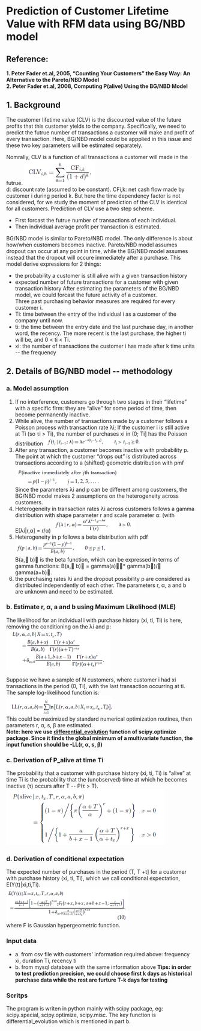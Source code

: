 # Prediction of Customer Lifetime Value with RFM data using BG/NBD model
## Reference:
**1. Peter Fader et.al, 2005, “Counting Your Customers” the Easy Way: An Alternative to the Pareto/NBD Model** <br>
**2. Peter Fader et.al, 2008, Computing P(alive) Using the BG/NBD Model**

## 1. Background
The customer lifetime value (CLV) is the discounted value of the future profits that this customer yields to the company. Specifically, we need to predict the futrue number of transactions a customer will make and profit of every transaction. Here, BG/NBD model could be appplied in this issue and these two key parameters will be estimated separately.

Nomrally, CLV is a function of all transactions a customer will made in the futrue.
![fig1](https://github.com/CasiaFan/customer_lifetime_value_prediction/blob/master/pic/1.png) <br>
d: discount rate (assumed to be constant). CFi,k: net cash flow made by customer i during period k. But here the time dependency factor is not considered, for we study the moment of prediction of the CLV is identical for all customers. Prediction of CLV use a two step scheme.
- First forcast the futrue number of transactions of each individual.
- Then individual average profit per transaction is estimated.

BG/NBD model is similar to Pareto/NBD model. The only difference is about how/when customers becomes inactive. Pareto/NBD model assumes dropout can occur at any point in time, while the BG/NBD model assumes instead that the dropout will occure immediately after a purchase. This model derive expressions for 2 things:
- the probability a customer is still alive with a given transaction history
- expected number of future transactions for a customer with given transaction history
After estimating the parameters of the BG/NBD model, we could forcast the future activity of a customer. <br>
Three past purchasing behavior measures are required for every customer i.  <br>
- Ti: time between the entry of the individual i as a customer of the company until now.
- ti: the time between the entry date and the last purchase day, in another word, the recency. The more recent is the last purchase, the higher ti will be, and 0 < ti < Ti.
- xi: the number of transactions the customer i has made after k time units -- the frequency

## 2. Details of BG/NBD model -- methodology
### a. Model assumption
1. If no interference, customers go through two stages in their “lifetime” with a specific firm: they are “alive” for some period of time, then become permanently inactive.
2. While alive, the number of transactions made by a customer follows a Poisson process with transaction rate λi; If the customer i is still active at Ti (so τi > Ti), the number of
purchases xi in (0; Ti] has the Poisson distribution
![fig2](https://github.com/CasiaFan/customer_lifetime_value_prediction/blob/master/BG_NBD_model/pic/5.png) <br>
3. After any transaction, a customer becomes inactive with probability p. The point at which the customer “drops out” is distributed across transactions according to a (shifted) geometric distribution with pmf
![fig3](https://github.com/CasiaFan/customer_lifetime_value_prediction/blob/master/BG_NBD_model/pic/7.png) <br>
Since the parameters λi and p can be different among customers, the BG/NBD model makes 2 assumptions on the heterogeneity across customers.
4. Heterogeneity in transaction rates λi across customers follows a gamma distribution with shape
parameter r and scale parameter α: (with E[λi|r,α] = r/α)
![fig4](https://github.com/CasiaFan/customer_lifetime_value_prediction/blob/master/BG_NBD_model/pic/6.png) <br>
5. Heterogeneity in p follows a beta distribution with pdf
![fig5](https://github.com/CasiaFan/customer_lifetime_value_prediction/blob/master/BG_NBD_model/pic/8.png) <br>
B(a, b) is the beta function, which can be expressed in terms of gamma functions: B(a, b) = gamma(a)* gamma(b)/ gamma(a+b).
6. the purchasing rates λi and the dropout possibility p are considered as distributed independently of each other.
The parameters r, α, a and b are unknown and need to be estimated.

### b. Estimate r, α, a and b using Maximum Likelihood (MLE)
The likelihood for an individual i with purchase history (xi, ti, Ti) is here, removing the conditioning on the λi and p: <br>
![fig6](https://github.com/CasiaFan/customer_lifetime_value_prediction/blob/master/BG_NBD_model/pic/1.png) <br>

Suppose we have a sample of N customers, where customer i had xi transactions in the period (0, Ti], with the last transaction occurring at ti. The sample log-likelihood function is: <br>
![fig7](https://github.com/CasiaFan/customer_lifetime_value_prediction/blob/master/BG_NBD_model/pic/2.png) <br>
This could be maximized by standard numerical optimization routines, then parameters r, α, s, β are estimated. <br>
**Note: here we use [differential_evolution](http://docs.scipy.org/doc/scipy-0.17.0/reference/generated/scipy.optimize.differential_evolution.html) function of scipy.optimize package. Since it finds the global minimum of a multivariate function, the input function should be -LL(r, α, s, β)**

### c. Derivation of P_alive at time Ti
The probability that a customer with purchase history (xi, ti, Ti) is “alive” at time Ti is the probability that the (unobserved) time at which he becomes inactive (τ) occurs after T -- P(τ > T).<br>
![fig8](https://github.com/CasiaFan/customer_lifetime_value_prediction/blob/master/BG_NBD_model/pic/3.png) <br>


### d. Derivation of conditional expectation
The expected number of purchases in the period (T, T +t] for a customer with purchase history (xi, ti, Ti), which we call conditional expectation, E(Y(t)|xi,ti,Ti). <br>
![fig9](https://github.com/CasiaFan/customer_lifetime_value_prediction/blob/master/BG_NBD_model/pic/4.png) <br>
where F is Gaussian hypergeometric function.

### Input data
- a. from csv file with customers' information required above: frequency xi, duration Ti, recency ti
- b. from mysql database with the same information above
**Tips: in order to test prediction precision, we could choose first k days as historical purchase data while the rest are furture T-k days for testing**

### Scritps
The program is writen in python mainly with scipy package, eg: scipy.special, scipy.optimize, scipy.misc. The key function is differential_evolution which is mentioned in part b.
